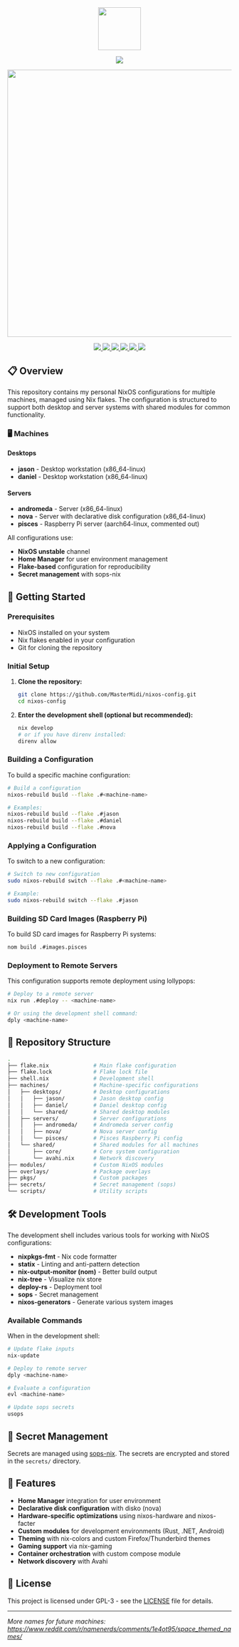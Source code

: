 <div align="center">
<img src="https://raw.githubusercontent.com/NixOS/nixos-artwork/master/logo/nix-snowflake-colours.svg" width="96px" height="96px" />

[![](https://readme-typing-svg.demolab.com/?font=JetBrains+Mono&size=32&duration=3000&pause=1000&color=EBDBB2&center=true&vCenter=true&random=false&width=435&lines=My+NixOS+config)](https://git.io/typing-svg)

<img src="https://raw.githubusercontent.com/catppuccin/catppuccin/main/assets/palette/macchiato.png" width="600px" /> <br>

<!-- spacer -->
<p></p>
<a href="https://github.com/MasterMidi/nixos-config/issues">
<img src="https://img.shields.io/github/issues/MasterMidi/nixos-config?color=d8a657&labelColor=32302f&style=for-the-badge">
</a>
<a href="https://github.com/MasterMidi/nixos-config/stargazers">
<img src="https://img.shields.io/github/stars/MasterMidi/nixos-config?color=d3869b&labelColor=32302f&style=for-the-badge">
</a>
<a href="https://github.com/MasterMidi/nixos-config/">
<img src="https://img.shields.io/github/repo-size/MasterMidi/nixos-config?color=ea999c&labelColor=32302f&style=for-the-badge">
</a>
<a href="https://github.com/MasterMidi/nixos-config/blob/main/LICENSE">
<img src="https://img.shields.io/static/v1.svg?style=for-the-badge&label=License&message=GPL-3&logoColor=d3869b&colorA=313244&colorB=cba6f7"/>
</a>
<a href="https://nixos.org">
<img src="https://img.shields.io/badge/NixOS-unstable-blue.svg?style=for-the-badge&labelColor=32302f&logo=NixOS&logoColor=white&color=7daea3">
</a>
<a href="https://nixos.org">
<img src="https://img.shields.io/github/last-commit/shvedes/dotfiles?style=for-the-badge&color=d8a657&labelColor=32302f">
</a>
<br>
</div>

## 📋 Overview

This repository contains my personal NixOS configurations for multiple machines, managed using Nix flakes. The configuration is structured to support both desktop and server systems with shared modules for common functionality.

### 🖥️ Machines

#### Desktops
- **jason** - Desktop workstation (x86_64-linux)
- **daniel** - Desktop workstation (x86_64-linux)

#### Servers
- **andromeda** - Server (x86_64-linux)
- **nova** - Server with declarative disk configuration (x86_64-linux)
- **pisces** - Raspberry Pi server (aarch64-linux, commented out)

All configurations use:
- **NixOS unstable** channel
- **Home Manager** for user environment management
- **Flake-based** configuration for reproducibility
- **Secret management** with sops-nix

## 🚀 Getting Started

### Prerequisites

- NixOS installed on your system
- Nix flakes enabled in your configuration
- Git for cloning the repository

### Initial Setup

1. **Clone the repository:**
   ```sh
   git clone https://github.com/MasterMidi/nixos-config.git
   cd nixos-config
   ```

2. **Enter the development shell (optional but recommended):**
   ```sh
   nix develop
   # or if you have direnv installed:
   direnv allow
   ```

### Building a Configuration

To build a specific machine configuration:

```sh
# Build a configuration
nixos-rebuild build --flake .#<machine-name>

# Examples:
nixos-rebuild build --flake .#jason
nixos-rebuild build --flake .#daniel
nixos-rebuild build --flake .#nova
```

### Applying a Configuration

To switch to a new configuration:

```sh
# Switch to new configuration
sudo nixos-rebuild switch --flake .#<machine-name>

# Example:
sudo nixos-rebuild switch --flake .#jason
```

### Building SD Card Images (Raspberry Pi)

To build SD card images for Raspberry Pi systems:

```sh
nom build .#images.pisces
```

### Deployment to Remote Servers

This configuration supports remote deployment using lollypops:

```sh
# Deploy to a remote server
nix run .#deploy -- <machine-name>

# Or using the development shell command:
dply <machine-name>
```

## 📁 Repository Structure

```sh
.
├── flake.nix              # Main flake configuration
├── flake.lock             # Flake lock file
├── shell.nix              # Development shell
├── machines/              # Machine-specific configurations
│   ├── desktops/          # Desktop configurations
│   │   ├── jason/         # Jason desktop config
│   │   ├── daniel/        # Daniel desktop config
│   │   └── shared/        # Shared desktop modules
│   ├── servers/           # Server configurations
│   │   ├── andromeda/     # Andromeda server config
│   │   ├── nova/          # Nova server config
│   │   └── pisces/        # Pisces Raspberry Pi config
│   └── shared/            # Shared modules for all machines
│       ├── core/          # Core system configuration
│       └── avahi.nix      # Network discovery
├── modules/               # Custom NixOS modules
├── overlays/              # Package overlays
├── pkgs/                  # Custom packages
├── secrets/               # Secret management (sops)
└── scripts/               # Utility scripts
```

## 🛠️ Development Tools

The development shell includes various tools for working with NixOS configurations:

- **nixpkgs-fmt** - Nix code formatter
- **statix** - Linting and anti-pattern detection
- **nix-output-monitor (nom)** - Better build output
- **nix-tree** - Visualize nix store
- **deploy-rs** - Deployment tool
- **sops** - Secret management
- **nixos-generators** - Generate various system images

### Available Commands

When in the development shell:

```sh
# Update flake inputs
nix-update

# Deploy to remote server
dply <machine-name>

# Evaluate a configuration
evl <machine-name>

# Update sops secrets
usops
```

## 🔐 Secret Management

Secrets are managed using [sops-nix](https://github.com/Mic92/sops-nix). The secrets are encrypted and stored in the `secrets/` directory.

## 🎨 Features

- **Home Manager** integration for user environment
- **Declarative disk configuration** with disko (nova)
- **Hardware-specific optimizations** using nixos-hardware and nixos-facter
- **Custom modules** for development environments (Rust, .NET, Android)
- **Theming** with nix-colors and custom Firefox/Thunderbird themes
- **Gaming support** via nix-gaming
- **Container orchestration** with custom compose module
- **Network discovery** with Avahi

## 📝 License

This project is licensed under GPL-3 - see the [LICENSE](LICENSE) file for details.

---

*More names for future machines: https://www.reddit.com/r/namenerds/comments/1e4ot95/space_themed_names/*
